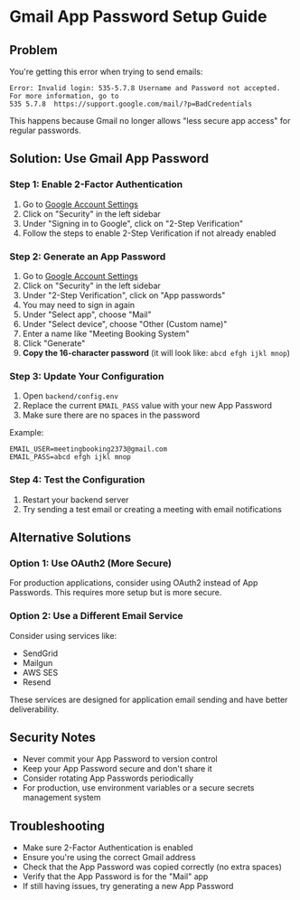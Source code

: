 # Gmail App Password Setup Guide

## Problem

You're getting this error when trying to send emails:

```
Error: Invalid login: 535-5.7.8 Username and Password not accepted. For more information, go to
535 5.7.8  https://support.google.com/mail/?p=BadCredentials
```

This happens because Gmail no longer allows "less secure app access" for regular passwords.

## Solution: Use Gmail App Password

### Step 1: Enable 2-Factor Authentication

1. Go to [Google Account Settings](https://myaccount.google.com/)
2. Click on "Security" in the left sidebar
3. Under "Signing in to Google", click on "2-Step Verification"
4. Follow the steps to enable 2-Step Verification if not already enabled

### Step 2: Generate an App Password

1. Go to [Google Account Settings](https://myaccount.google.com/)
2. Click on "Security" in the left sidebar
3. Under "2-Step Verification", click on "App passwords"
4. You may need to sign in again
5. Under "Select app", choose "Mail"
6. Under "Select device", choose "Other (Custom name)"
7. Enter a name like "Meeting Booking System"
8. Click "Generate"
9. **Copy the 16-character password** (it will look like: `abcd efgh ijkl mnop`)

### Step 3: Update Your Configuration

1. Open `backend/config.env`
2. Replace the current `EMAIL_PASS` value with your new App Password
3. Make sure there are no spaces in the password

Example:

```env
EMAIL_USER=meetingbooking2373@gmail.com
EMAIL_PASS=abcd efgh ijkl mnop
```

### Step 4: Test the Configuration

1. Restart your backend server
2. Try sending a test email or creating a meeting with email notifications

## Alternative Solutions

### Option 1: Use OAuth2 (More Secure)

For production applications, consider using OAuth2 instead of App Passwords. This requires more setup but is more secure.

### Option 2: Use a Different Email Service

Consider using services like:

- SendGrid
- Mailgun
- AWS SES
- Resend

These services are designed for application email sending and have better deliverability.

## Security Notes

- Never commit your App Password to version control
- Keep your App Password secure and don't share it
- Consider rotating App Passwords periodically
- For production, use environment variables or a secure secrets management system

## Troubleshooting

- Make sure 2-Factor Authentication is enabled
- Ensure you're using the correct Gmail address
- Check that the App Password was copied correctly (no extra spaces)
- Verify that the App Password is for the "Mail" app
- If still having issues, try generating a new App Password

